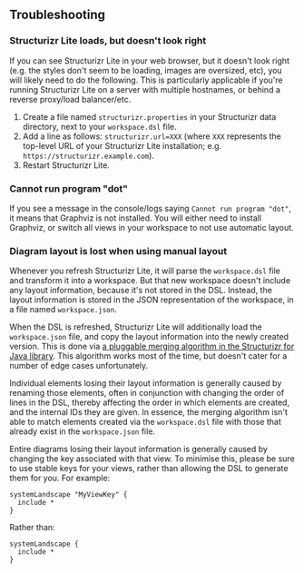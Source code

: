## Troubleshooting

### Structurizr Lite loads, but doesn't look right

If you can see Structurizr Lite in your web browser, but it doesn't look right (e.g. the styles don't seem to be loading, images are oversized, etc), you will likely need to do the following. This is particularly applicable if you're running Structurizr Lite on a server with multiple hostnames, or behind a reverse proxy/load balancer/etc.

1. Create a file named `structurizr.properties` in your Structurizr data directory, next to your `workspace.dsl` file.
2. Add a line as follows: `structurizr.url=XXX` (where `XXX` represents the top-level URL of your Structurizr Lite installation; e.g. `https://structurizr.example.com`).
3. Restart Structurizr Lite.

### Cannot run program "dot"

If you see a message in the console/logs saying `Cannot run program "dot"`, it means that Graphviz is not installed.
You will either need to install Graphviz, or switch all views in your workspace to not use automatic layout.

### Diagram layout is lost when using manual layout

Whenever you refresh Structurizr Lite, it will parse the `workspace.dsl` file and transform it into a workspace.
But that new workspace doesn't include any layout information, because it's not stored in the DSL.
Instead, the layout information is stored in the JSON representation of the workspace, in a file named `workspace.json`.

When the DSL is refreshed, Structurizr Lite will additionally load the `workspace.json` file,
and copy the layout information into the newly created version.
This is done via [a pluggable merging algorithm in the Structurizr for Java library](https://github.com/structurizr/java/blob/master/structurizr-core/src/com/structurizr/view/DefaultLayoutMergeStrategy.java). 
This algorithm works most of the time, but doesn't cater for a number of edge cases unfortunately.

Individual elements losing their layout information is generally caused by renaming those elements, often in conjunction with changing
the order of lines in the DSL, thereby affecting the order in which elements are created, and the internal IDs they are given.
In essence, the merging algorithm isn't able to match elements created via the `workspace.dsl` file with those that already exist
in the `workspace.json` file.

Entire diagrams losing their layout information is generally caused by changing the key associated with that view.
To minimise this, please be sure to use stable keys for your views, rather than allowing the DSL to generate them for you.
For example:

```
systemLandscape "MyViewKey" {
  include *
}
```

 Rather than:

```
systemLandscape {
  include *
}
```